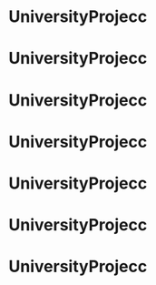 # UniversityProjecc
# UniversityProjecc
# UniversityProjecc
# UniversityProjecc
# UniversityProjecc
# UniversityProjecc
# UniversityProjecc
